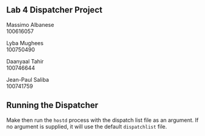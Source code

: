 Lab 4 Dispatcher Project
----------------------------------------

Massimo Albanese<br>
100616057<br>

Lyba Mughees <br>
100750490<br>

Daanyaal Tahir<br>
100746644<br>

Jean-Paul Saliba <br>
100741759<br>


Running the Dispatcher
----------------------------------------

Make then run the `hostd` process with the dispatch list file as an argument.
If no argument is supplied, it will use the default `dispatchlist` file.
